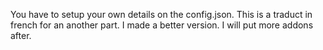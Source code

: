 You have to setup your own details on the config.json. This is a traduct in french for an another part. I made a better version. I will put more addons after. 
